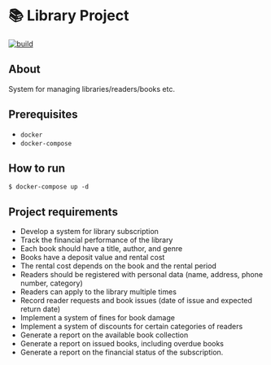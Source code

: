 # 📚 Library Project

<a href="https://github.com/NNG-2/library/actions/workflows/maven.yml">
<img src="https://github.com/NNG-2/library/actions/workflows/maven.yml/badge.svg" alt="build"> 
</a>

## About
System for managing libraries/readers/books etc.  

## Prerequisites
 - `docker`
 - `docker-compose`

## How to run
```shell
$ docker-compose up -d
```

## Project requirements
 - Develop a system for library subscription
 - Track the financial performance of the library
 - Each book should have a title, author, and genre
 - Books have a deposit value and rental cost
 - The rental cost depends on the book and the rental period
 - Readers should be registered with personal data (name, address, phone number, category)
 - Readers can apply to the library multiple times
 - Record reader requests and book issues (date of issue and expected return date)
 - Implement a system of fines for book damage
 - Implement a system of discounts for certain categories of readers
 - Generate a report on the available book collection
 - Generate a report on issued books, including overdue books
 - Generate a report on the financial status of the subscription.
